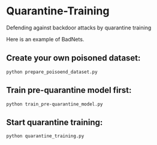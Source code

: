 # Quarantine-Training
Defending against backdoor attacks by quarantine training

Here is an example of BadNets.
## Create your own poisoned dataset:
```
python prepare_poisoend_dataset.py
```
## Train pre-quarantine model first:
```
python train_pre-quarantine_model.py
```
## Start quarantine training:
```
python quarantine_training.py
```
